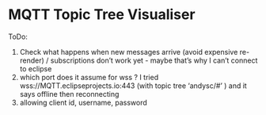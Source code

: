 # MQTT Topic Tree Visualiser

ToDo:  

1) Check what happens when new messages arrive (avoid expensive re-render) / subscriptions don’t work yet - maybe that’s why I can’t connect to eclipse
2) which port does it assume for wss ? I tried wss://MQTT.eclipseprojects.io:443 (with topic tree ‘andysc/#’ ) and it says offline then reconnecting
3) allowing client id, username, password